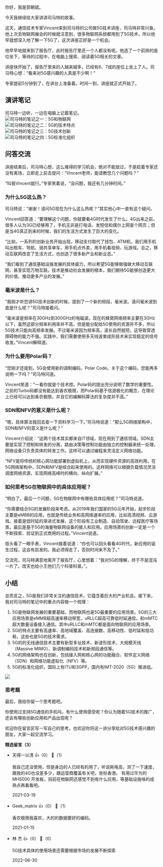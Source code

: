 你好，我是郭朝斌。

今天我继续给大家讲讲司马特的故事。

这天，通信技术专家Vincent来到司马特的公司做5G技术讲座，司马特非常兴奋。他上次去物联网展会的时候就注意到，很多物联网系统都用到了5G技术，所以他早就想深入地了解一下5G了，这次讲座正好是一个机会。

他早早地就来到了报告厅，此时报告厅里还一个人都没有呢。他选了一个前排的座位坐下，等待的过程中，在电脑上搜索、阅读着5G相关的文章。

讲座快开始了，报告厅里来的人越来越多，已经有6、7成的座位上坐上了人。司马特心想：“看来对5G感兴趣的人真是不少啊！”

专家提前5分钟到了，在讲台上准备着。时间一到，讲座就正式开始了。

## 演讲笔记

司马特一边听，一边在电脑上记着笔记。  
![](https://static001.geekbang.org/resource/image/2b/e2/2b6880c13e1a5fd6777a29d431d34ce2.jpg?wh=2700%2A2068 "司马特的笔记之一：5G和物联网")  
![](https://static001.geekbang.org/resource/image/cb/f8/cb0b29ac2b2d1208289dec0f794265f8.jpg?wh=2700%2A8009 "司马特的笔记之二：5G的技术特点")  
![](https://static001.geekbang.org/resource/image/50/a5/500f56e3041e221dde17281ef36ccca5.jpg?wh=2700%2A4838 "司马特的笔记之三：5G技术创新")  
![](https://static001.geekbang.org/resource/image/5d/e5/5df8707b5dbedd100c0655f22dff48e5.jpg?wh=2700%2A2077 "司马特的笔记之四：5G标准化组织")

## 问答交流

讲座结束后，司马特心想，这么难得的学习机会，绝对不能放过，于是趁着专家还没有离场，立即走上前去提问：“Vincent老师，能请教您几个问题吗？”

“叫我Vincent就行。”专家笑着说，“没问题，我还有几分钟时间。”

### 为什么5G这么热？

司马特说：“谢谢！请问5G现在为什么这么热呢？”其实他心中一直有这个疑问。

Vincent回答道：“要理解这个问题，你就要看4G时代发生了什么。4G出来之前，很多人认为3G已经够用了，手机无非是打电话、发短信和偶尔上网查个网页；但是当4G真正到来的时候，我们的生活方式发生了巨大的变化。

“比如，一系列的创新业务开始出现，移动支付取代了钱包、ATM机，我们用手机叫出租车、导航、骑共享单车，用手机点外卖，用手机看视频、玩游戏。总之，移动互联网改变了生活方式，也创造了很多新产业和新业态。”

“我们看到了通信基础设施发展的具体威力，所以希望5G能够做强做大移动互联网，甚至实现万物互联。技术是推动社会发展的根本，我们期待5G能够创造更大的价值，推动更多产业的发展。”

### 毫米波是什么？

“我刚才听您讲5G技术创新的时候，提到了一个新的频段，毫米波。请问毫米波到底是什么呢？”司马特接着问。

“毫米波是频率在30GHz到300GHz的电磁波。现在的蜂窝网络频率主要在3GHz以下，虽然这部分频率利用率并不高，但是能分配给5G使用的资源并不多，所以5G技术只能向高频率发展。不过毫米波因为频率高，波长自然就短，这导致穿透障碍物的能力不强。实践中，我们需要使用多天线波束成形技术来实现稳定的信号收发。”Vincent解释道。

### 为什么要用Polar码？

“您刚才还提到，5G会使用新的调制编码，Polar Code。关于这个编码，您能再多说明一下吗？”司马特问道。

Vincent笑道：“一看你就是个技术控。Polar码的提出充分说明了数学的重要性。之前的Turbo码都没有能达到香农极限，而Polar码基于信道极化的概念，在理论上已经可以达到香农极限，并且它的编解码算法的复杂度并不高。”

### SDN和NFV的意义是什么呢？

“嗯，具体算法我回去查一下资料学习一下。”司马特说道：“那么5G网络架构中，SDN和NFV的意义是什么呢？”

Vincent介绍说：“这两个技术其实都来自IT领域，现在用到了通信领域。SDN主要是实现了控制和转发的分离，路由决策等控制功能由独立的控制器来统一处理，网络设备只负责具体的转发工作。这样可以通过编程来灵活定义网络功能。

“NFV是将传统的核心网功能部署到虚拟机上，从而实现硬件资源的高效利用。在5G网络架构中，SDN和NFV是结合起来使用的。这样网络可以根据负载情况灵活调度网络资源，实现网络高峰时的横向、纵向扩展。”

### 如何思考5G在物联网中的具体应用呢？

“明白了。最后一个问题，5G在物联网中有哪些具体应用呢？”司马特说道。

“你需要结合5G的发展阶段来考虑。从2019年我们国家的5G元年开始，起步阶段主要是eMBB的应用，也就是传统业务和高网络速率的应用，比如高清视频、云游戏。接着是低时延的渐进式发展，这个阶段有工业制造、自动驾驶、远程医疗等场景。最后是基于5G的海量物联网设备的接入和应用。应用场景的创新一定是一个不断探索、验证到正式商用的过程。”Vincent说道。

低头看了一眼手表，Vincent接着说道：“你也可以回头看看4G时代，新应用的诞生过程，这会有启发的。我必须得走了，否则时间来不及了。”

交流完，司马特满意地离开了报告厅，心里想着：“我对5G的理解，终于不是混沌一片了。改天也给小王他们几个科普科普。”。

## 小结

总而言之，5G是我们非常关注的通信技术，它蕴含着巨大的产业机会。接下来，我对司马特的笔记中的重点内容做一个梳理：

1. 5G是物联网发展的重要基础，而物联网也是5G最重要的应用场景。5G的三大应用场景是eMMB超高速率移动带宽，uRLLC超高可靠低时延通信，和mMTC超大数量设备接入通信。其中uRLLC和mMTC都是面向物联网的应用场景。
2. 5G的特点主要有高速率、高地域覆盖、高连接数、高移动性、低时延和低功耗，这些也是5G的技术需求。
3. 5G的的无线通信技术主要有新型多址技术、新波形技术、大规模天线（Massive MIMO）、新调制编码技术和新频段通信等。
4. 5G的网络架构也在创新，包括接入网和核心网的功能融合、软件定义网络（SDN）和网络功能虚拟化（NFV）等。
5. 5G的标准化组织，国际上有ITU和3GPP，国内有IMT-2020（5G）推进组。

![](https://static001.geekbang.org/resource/image/3d/37/3d5b25337c4b02a08947e14068f48137.jpg?wh=2700%2A3166)

### 思考题

最后，我给你留一个思考题吧。

你使用过支持5G通信的手机吗，有什么使用感受呢？你认为随着5G技术的推广，还会有哪些创新应用和产品出现呢？

欢迎你在留言区写一写自己的思考。也欢迎你将这一讲分享给对5G技术感兴趣的朋友，大家一起交流学习。
<div><strong>精选留言（3）</strong></div><ul>
<li><span>天得一以清</span> 👍（0） 💬（1）<p>我自己还没使用，但是身边的人已经有的用了，听说耗电高，测了一下速度，跟我的4G也没差多少，跟运营商覆盖有关吧，坐标香港。
有用过华为的MH5000 开发板，目前在物联网还感觉不到有什么应用，等基础设施啥的成熟点再看看吧。</p>2021-03-19</li><br/><li><span>Geek_matrix</span> 👍（0） 💬（1）<p>香农极限我喜欢，大的的数据要好的编码。</p>2021-01-15</li><br/><li><span>林 杰</span> 👍（0） 💬（0）<p>5G技术具体的使用场景还需要根据市场的发展不断探索</p>2022-06-30</li><br/>
</ul>